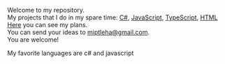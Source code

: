 Welcome to my repository.   
My projects that I do in my spare time: [C#](https://github.com/miptleha?tab=repositories&q=&type=&language=c%23&sort=), [JavaScript](https://github.com/miptleha?tab=repositories&q=&type=&language=javascript&sort=), [TypeScript](https://github.com/miptleha?tab=repositories&q=&type=&language=typescript&sort=), [HTML](https://github.com/miptleha?tab=repositories&q=&type=&language=html&sort=)   
[Here](https://github.com/users/miptleha/projects/1) you can see my plans.   
You can send your ideas to miptleha@gmail.com.   
You are welcome!

My favorite languages are c# and javascript
